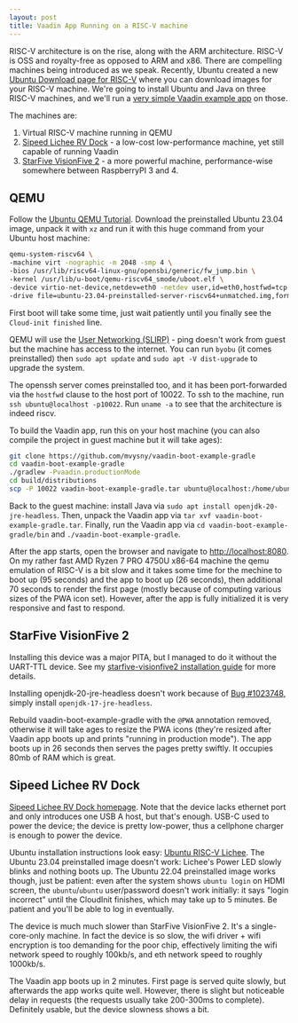 ```yaml
---
layout: post
title: Vaadin App Running on a RISC-V machine
---
```


RISC-V architecture is on the rise, along with the ARM architecture. RISC-V is
OSS and royalty-free as opposed to ARM and x86. There
are compelling machines being introduced as we speak. Recently, Ubuntu
created a new [Ubuntu Download page for RISC-V](https://ubuntu.com/download/risc-v)
where you can download images for your RISC-V machine. We're going to install Ubuntu and Java on
three RISC-V machines, and we'll run a [very simple Vaadin example app](https://github.com/mvysny/vaadin-boot-example-gradle) on those.

The machines are:

1. Virtual RISC-V machine running in QEMU
2. [Sipeed Lichee RV Dock](https://wiki.sipeed.com/hardware/en/lichee/RV/Dock.html) - a low-cost low-performance
   machine, yet still capable of running Vaadin
3. [StarFive VisionFive 2](https://www.starfivetech.com/en/site/boards) - a more powerful machine, performance-wise
   somewhere between RaspberryPI 3 and 4.

## QEMU

Follow the [Ubuntu QEMU Tutorial](https://wiki.ubuntu.com/RISC-V/QEMU). Download the preinstalled Ubuntu 23.04
image, unpack it with `xz` and run it with this huge command from your Ubuntu host machine:

```bash
qemu-system-riscv64 \
-machine virt -nographic -m 2048 -smp 4 \
-bios /usr/lib/riscv64-linux-gnu/opensbi/generic/fw_jump.bin \
-kernel /usr/lib/u-boot/qemu-riscv64_smode/uboot.elf \
-device virtio-net-device,netdev=eth0 -netdev user,id=eth0,hostfwd=tcp::10022-:22,hostfwd=tcp::8080-:8080 \
-drive file=ubuntu-23.04-preinstalled-server-riscv64+unmatched.img,format=raw,if=virtio
```

First boot will take some time, just wait patiently until you finally see the `Cloud-init finished` line.

QEMU will use the [User Networking (SLIRP)](https://wiki.qemu.org/Documentation/Networking#User_Networking_(SLIRP)) -
ping doesn't work from guest but the machine has access to the internet. You can run `byobu`
(it comes preinstalled) then `sudo apt update` and `sudo apt -V dist-upgrade` to upgrade the system.

The openssh server comes preinstalled too, and it has been port-forwarded via the `hostfwd` clause
to the host port of 10022. To ssh to the machine, run `ssh ubuntu@localhost -p10022`.
Run `uname -a` to see that the architecture is indeed riscv.

To build the Vaadin app, run this on your host machine (you can also compile the project in guest machine but it will take ages):

```bash
git clone https://github.com/mvysny/vaadin-boot-example-gradle
cd vaadin-boot-example-gradle
./gradlew -Pvaadin.productionMode
cd build/distributions
scp -P 10022 vaadin-boot-example-gradle.tar ubuntu@localhost:/home/ubuntu/
```

Back to the guest machine: install Java via `sudo apt install openjdk-20-jre-headless`.
Then, unpack the Vaadin app via `tar xvf vaadin-boot-example-gradle.tar`.
Finally, run the Vaadin app via `cd vaadin-boot-example-gradle/bin` and `./vaadin-boot-example-gradle`.

After the app starts, open the browser and navigate to [http://localhost:8080](http://localhost:8080).
On my rather fast AMD Ryzen 7 PRO 4750U x86-64 machine the qemu emulation of RISC-V is a bit slow and it takes some time for the
mechine to boot up (95 seconds) and the app to boot up (26 seconds), then additional 70 seconds to render the first page
(mostly because of computing various sizes of the PWA icon set).
However, after the app is fully initialized it is very responsive and fast to respond.

## StarFive VisionFive 2

Installing this device was a major PITA, but I managed to do it without the UART-TTL device.
See my [starfive-visionfive2 installation guide](../starfive-visionfive2/) for more details.

Installing openjdk-20-jre-headless doesn't work because of [Bug #1023748](https://groups.google.com/g/linux.debian.bugs.dist/c/-vfxBsw5fkg?pli=1),
simply install `openjdk-17-jre-headless`.

Rebuild vaadin-boot-example-gradle with the `@PWA` annotation removed, otherwise it will take ages to resize
the PWA icons (they're resized after Vaadin app boots up and prints "running in production mode").
The app boots up in 26 seconds then serves the pages pretty swiftly. It occupies 80mb of RAM which is great.

## Sipeed Lichee RV Dock

[Sipeed Lichee RV Dock homepage](https://wiki.sipeed.com/hardware/en/lichee/RV/Dock.html). Note that the
device lacks ethernet port and only introduces one USB A host, but that's enough. USB-C
used to power the device; the device is pretty low-power, thus a cellphone charger is enough to power the device.

Ubuntu installation instructions look easy: [Ubuntu RISC-V Lichee](https://wiki.ubuntu.com/RISC-V/LicheeRV).
The Ubuntu 23.04 preinstalled image doesn't work: Lichee's Power LED slowly blinks and nothing boots up.
The Ubuntu 22.04 preinstalled image works though, just be patient: even after the system shows
`ubuntu login` on HDMI screen, the `ubuntu`/`ubuntu` user/password doesn't work initially: it
says "login incorrect" until the CloudInit finishes, which may take up to 5 minutes. Be patient and you'll be able
to log in eventually.

The device is much much slower than StarFive VisionFive 2. It's a single-core-only machine.
In fact the device is so slow, the wifi driver + wifi encryption is too demanding for the poor chip,
effectively limiting the wifi network speed to roughly 100kb/s, and eth network speed to roughly 1000kb/s.

The Vaadin app boots up in 2 minutes. First page is served quite slowly, but afterwards the app
works quite well. However, there is slight but noticeable delay in requests (the requests usually take 200-300ms to complete).
Definitely usable, but the device slowness shows a bit.
